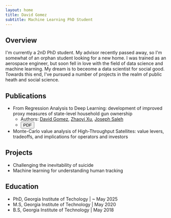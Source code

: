 ```yaml
---
layout: home
title: David Gomez
subtitle: Machine Learning PhD Student
---
```


## Overview

I'm currently a 2nD PhD student. My advisor recently passed away, so I'm somewhat of an orphan student looking for a new home. I was trained as an aerospace engineer, but soon fell in love with the field of data science and machine learning. My dream is to beceome a data scientist for social good. Towards this end, I've pursued a number of projects in the realm of public heath and social science.

## Publications

* From Regression Analysis to Deep Learning: development of improved proxy measures of state-level household gun ownership
  * Authors: [David Gomez](https://scholar.google.com/citations?user=YmsZnXAAAAAJ&hl=en&oi=sra), [Zhaoyi Xu](https://scholar.google.com/citations?user=AlaqLgcAAAAJ&hl=en&oi=sra), [Joseph Saleh](https://scholar.google.com/citations?user=oewjyycAAAAJ&hl=en&oi=sra)
  * <a><button name="button" style = "color: black" onclick="https://www.cell.com/action/showPdf?pii=S2666-3899%2820%2930202-6">PDF</button></a> 
* Monte-Carlo value analysis of High-Throughput Satellites: value levers, tradeoffs, and implications for operators and investors

## Projects

* Challenging the inevitability of suicide
* Machine learning for understanding human tracking

## Education

* PhD, Georgia Institute of Techology | ~ May 2025
* M.S, Georgia Institute of Technology | May 2020
* B.S, Georgia Institute of Technology | May 2018
